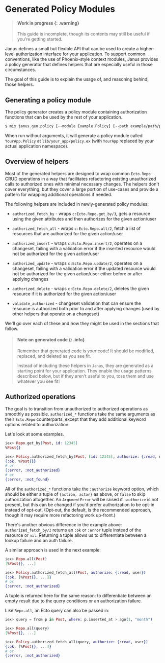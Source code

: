 # Generated Policy Modules

> #### Work in progress {: .warning}
>
> This guide is incomplete, though its contents may still be useful if you're getting started.

Janus defines a small but flexible API that can be used to create a higher-level authorization interface for your application.
To support common conventions, like the use of Phoenix-style context modules, Janus provides a policy generator that defines helpers that are especially useful in those circumstances.

The goal of this guide is to explain the usage of, and reasoning behind, those helpers.

## Generating a policy module

The policy generator creates a policy module containing authorization functions that can be used by the rest of your application.

```sh
$ mix janus.gen.policy [--module Example.Policy] [--path example/path/policy.ex]
```

When run without arguments, it will generate a policy module called `YourApp.Policy` at `lib/your_app/policy.ex` (with `YourApp` replaced by your actual application namespace).

## Overview of helpers

Most of the generated helpers are designed to wrap common `Ecto.Repo` CRUD operations in a way that facilitates refactoring existing unauthorized calls to authorized ones with minimal necessary changes.
The helpers don't cover everything, but they cover a large portion of use-cases and provide a pattern for wrapping additional operations if needed.

The following helpers are included in newly-generated policy modules:

* `authorized_fetch_by` - wraps `c:Ecto.Repo.get_by/3`, gets a resource using the given attributes and then authorizes for the given action/user

* `authorized_fetch_all` - wraps `c:Ecto.Repo.all/2`, fetch a list of resources that are authorized for the given action/user

* `authorized_insert` - wraps `c:Ecto.Repo.insert/2`, operates on a changeset, failing with a validation error if the inserted resource would not be authorized for the given action/user

* `authorized_update` - wraps `c:Ecto.Repo.update/2`, operates on a changeset, failing with a validation error if the updated resource would not be authorized for the given action/user either before or after applying changes

* `authorized_delete` - wraps `c:Ecto.Repo.delete/2`, deletes the given resource if it is authorized for the given action/user

* `validate_authorized` - changeset validation that can ensure the resource is authorized both prior to and after applying changes (used by other helpers that operate on a changeset)

We'll go over each of these and how they might be used in the sections that follow.

> #### Note on generated code {: .info}
>
> Remember that generated code is _your_ code!
> It should be modified, replaced, and deleted as you see fit.
>
> Instead of including these helpers in `Janus`, they are generated as a starting point for your application.
> They enable the usage patterns described below, but if they aren't useful to you, toss them and use whatever you see fit!

## Authorized operations

The goal is to transition from unauthorized to authorized operations as smoothly as possible.
`authorized_*` functions take the same arguments as their `Ecto.Repo` counterparts, except that they add additional keyword options related to authorization.

Let's look at some examples.

```elixir
iex> Repo.get_by(Post, id: 12345)
%Post{}

iex> Policy.authorized_fetch_by(Post, [id: 12345], authorize: {:read, user})
{:ok, %Post{}}
# or
{:error, :not_authorized}
# or
{:error, :not_found}
```

All of the `authorized_*` functions take the `:authorize` keyword option, which should be either a tuple of `{action, actor}` as above, or `false` to skip authorization altogether.
An `ArgumentError` will be raised if `:authorize` is not present, but this can be changed if you'd prefer authorization to be opt-in instead of opt-out.
(Opt-out, the default, is the recommended approach, though it may require more refactoring work up-front.)

There's another obvious difference in the example above: `authorized_fetch_by/3` returns an `:ok` or `:error` tuple instead of the resource or `nil`.
Returning a tuple allows us to differentiate between a lookup failure and an auth failure.

A similar approach is used in the next example:

```elixir
iex> Repo.all(Post)
[%Post{}, ...]

iex> Policy.authorized_fetch_all(Post, authorize: {:read, user})
{:ok, [%Post{}, ...]}
# or
{:error, :not_authorized}
```

A tuple is returned here for the same reason: to differentiate between an empty result due to the query conditions or an authorization failure.

Like `Repo.all`, an Ecto query can also be passed in:

```elixir
iex> query = from p in Post, where: p.inserted_at > ago(1, "month")

iex> Repo.all(query)
[%Post{}, ...]

iex> Policy.authorized_fetch_all(query, authorize: {:read, user})
{:ok, [%Post{}, ...]}
# or
{:error, :not_authorized}
```
